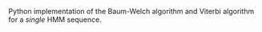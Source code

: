 Python implementation of the Baum-Welch algorithm and Viterbi algorithm for a *single* HMM sequence.

